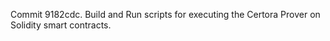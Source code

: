 Commit 9182cdc.                    Build and Run scripts for executing the Certora Prover on Solidity smart contracts.